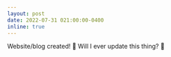 ```yaml
---
layout: post
date: 2022-07-31 021:00:00-0400
inline: true
---
```


Website/blog created! :tada: Will I ever update this thing? :thinking:

